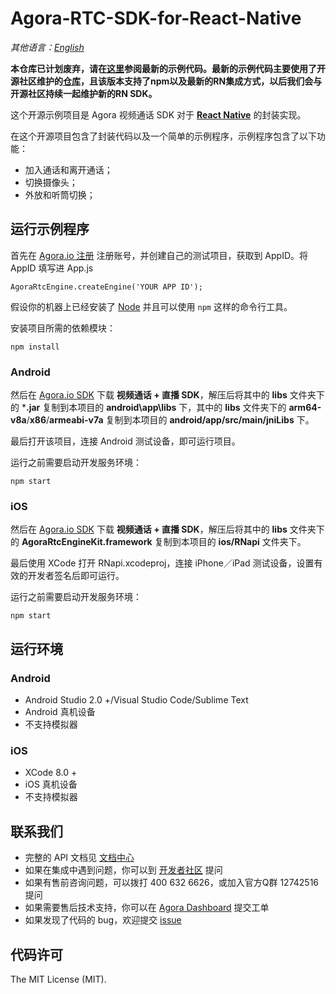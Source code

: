 # Agora-RTC-SDK-for-React-Native

*其他语言：[English](README.md)*

**本仓库已计划废弃，请在[这里](https://github.com/AgoraIO-Community/Agora-RN-Quickstart)参阅最新的示例代码。最新的示例代码主要使用了开源社区维护的[仓库](https://github.com/syanbo/react-native-agora)，且该版本支持了npm以及最新的RN集成方式，以后我们会与开源社区持续一起维护新的RN SDK。**

这个开源示例项目是 Agora 视频通话 SDK 对于 **[React Native](https://facebook.github.io/react-native/)** 的封装实现。

在这个开源项目包含了封装代码以及一个简单的示例程序，示例程序包含了以下功能：

- 加入通话和离开通话；
- 切换摄像头；
- 外放和听筒切换；

## 运行示例程序
首先在 [Agora.io 注册](https://dashboard.agora.io/cn/signup/) 注册账号，并创建自己的测试项目，获取到 AppID。将 AppID 填写进 App.js

```
AgoraRtcEngine.createEngine('YOUR APP ID');
```

假设你的机器上已经安装了 [Node](https://nodejs.org/en/download/) 并且可以使用 `npm` 这样的命令行工具。

安装项目所需的依赖模块：
```
npm install
```

### Android
然后在 [Agora.io SDK](https://www.agora.io/cn/download/) 下载 **视频通话 + 直播 SDK**，解压后将其中的 **libs** 文件夹下的 ***.jar** 复制到本项目的 **android\app\libs** 下，其中的 **libs** 文件夹下的 **arm64-v8a**/**x86**/**armeabi-v7a** 复制到本项目的 **android/app/src/main/jniLibs** 下。

最后打开该项目，连接 Android 测试设备，即可运行项目。

运行之前需要启动开发服务环境：
```
npm start
```

### iOS
然后在 [Agora.io SDK](https://www.agora.io/cn/download/) 下载 **视频通话 + 直播 SDK**，解压后将其中的 **libs** 文件夹下的 **AgoraRtcEngineKit.framework** 复制到本项目的 **ios/RNapi** 文件夹下。

最后使用 XCode 打开 RNapi.xcodeproj，连接 iPhone／iPad 测试设备，设置有效的开发者签名后即可运行。

运行之前需要启动开发服务环境：
```
npm start
```

## 运行环境

### Android
* Android Studio 2.0 +/Visual Studio Code/Sublime Text
* Android 真机设备
* 不支持模拟器

### iOS
* XCode 8.0 +
* iOS 真机设备
* 不支持模拟器

## 联系我们

- 完整的 API 文档见 [文档中心](https://docs.agora.io/cn/)
- 如果在集成中遇到问题，你可以到 [开发者社区](https://dev.agora.io/cn/) 提问
- 如果有售前咨询问题，可以拨打 400 632 6626，或加入官方Q群 12742516 提问
- 如果需要售后技术支持，你可以在 [Agora Dashboard](https://dashboard.agora.io) 提交工单
- 如果发现了代码的 bug，欢迎提交 [issue](https://github.com/AgoraIO/Agora-RTC-SDK-for-React-Native/issues)

## 代码许可

The MIT License (MIT).
